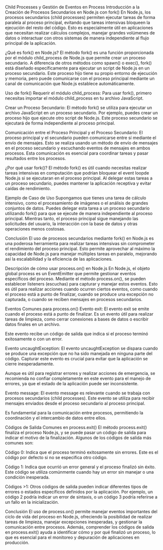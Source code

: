 Child Processes y Gestión de Eventos en Process
Introducción a la Creación de Procesos Secundarios en Node.js con fork()
En Node.js, los procesos secundarios (child processes) permiten ejecutar tareas de forma paralela al proceso principal, evitando que tareas intensivas bloqueen la ejecución del resto del código. Esto es especialmente útil en aplicaciones que necesitan realizar cálculos complejos, manejar grandes volúmenes de datos o interactuar con otros sistemas de manera independiente al flujo principal de la aplicación.

¿Qué es fork() en Node.js?
El método fork() es una función proporcionada por el módulo child_process de Node.js que permite crear un proceso secundario. A diferencia de otros métodos como spawn() o exec(), fork() está diseñado específicamente para ejecutar un script de Node.js en un proceso secundario. Este proceso hijo tiene su propio entorno de ejecución y memoria, pero puede comunicarse con el proceso principal mediante un canal de comunicación que Node.js establece automáticamente.

Uso de fork()
Requerir el módulo child_process: Para usar fork(), primero necesitas importar el módulo child_process en tu archivo JavaScript.

Crear un Proceso Secundario: El método fork() se utiliza para ejecutar un archivo JavaScript en un proceso secundario. Por ejemplo, puedes crear un proceso hijo que ejecute otro script de Node.js. Este proceso secundario se ejecutará de forma independiente al proceso principal.

Comunicación entre el Proceso Principal y el Proceso Secundario: El proceso principal y el secundario pueden comunicarse entre sí mediante el envío de mensajes. Esto se realiza usando un método de envío de mensajes en el proceso secundario y escuchando eventos de mensajes en ambos procesos. Esta comunicación es esencial para coordinar tareas y pasar resultados entre los procesos.

¿Por qué usar fork()?
El método fork() es útil cuando necesitas realizar tareas intensivas en computación que podrían bloquear el event loopde Node.js si se ejecutaran en el proceso principal. Al delegar estas tareas a un proceso secundario, puedes mantener la aplicación receptiva y evitar caídas de rendimiento.

Ejemplo de Caso de Uso
Supongamos que tienes una tarea de cálculo intensivo, como el procesamiento de imágenes o el análisis de grandes conjuntos de datos. Puedes delegar esta tarea a un proceso secundario utilizando fork() para que se ejecute de manera independiente al proceso principal. Mientras tanto, el proceso principal sigue manejando las solicitudes del usuario, la interacción con la base de datos y otras operaciones menos costosas.

Conclusión
El uso de procesos secundarios mediante fork() en Node.js es una poderosa herramienta para realizar tareas intensivas sin comprometer el rendimiento del proceso principal. Esto permite aprovechar al máximo la capacidad de Node.js para manejar múltiples tareas en paralelo, mejorando así la escalabilidad y la eficiencia de las aplicaciones.

Descripción de cómo usar process.on() en Node.js
En Node.js, el objeto global process es un EventEmitter que permite gestionar eventos específicos del proceso. Mediante el método process.on(), se pueden establecer listeners (escuchas) para capturar y manejar estos eventos. Esto es útil para realizar acciones cuando ocurren ciertos eventos, como cuando el proceso está a punto de finalizar, cuando se produce una excepción no capturada, o cuando se reciben mensajes en procesos secundarios.

Eventos Comunes para process.on()
Evento exit:
El evento exit se emite cuando el proceso está a punto de finalizar. Es un evento útil para realizar tareas de limpieza, como cerrar conexiones a bases de datos o escribir datos finales en un archivo.

Este evento recibe un código de salida que indica si el proceso terminó exitosamente o con un error.


Evento uncaughtException:
El evento uncaughtException se dispara cuando se produce una excepción que no ha sido manejada en ninguna parte del código. Capturar este evento es crucial para evitar que la aplicación se cierre inesperadamente.

Aunque es útil para registrar errores y realizar acciones de emergencia, se recomienda no confiar completamente en este evento para el manejo de errores, ya que el estado de la aplicación puede ser inconsistente.


Evento message:
El evento message es relevante cuando se trabaja con procesos secundarios (child processes). Este evento se utiliza para recibir mensajes enviados desde el proceso secundario al proceso principal.

Es fundamental para la comunicación entre procesos, permitiendo la coordinación y el intercambio de datos entre ellos.


Códigos de Salida Comunes en process.exit()
El método process.exit() finaliza el proceso Node.js, y se puede pasar un código de salida para indicar el motivo de la finalización. Algunos de los códigos de salida más comunes son:

Código 0:
Indica que el proceso terminó exitosamente sin errores. Este es el código por defecto si no se especifica otro código.


Código 1:
Indica que ocurrió un error general y el proceso finalizó sin éxito. Este código se utiliza comúnmente cuando hay un error sin manejar o una condición inesperada.


Códigos >1:
Otros códigos de salida pueden indicar diferentes tipos de errores o estados específicos definidos por la aplicación. Por ejemplo, un código 2 podría indicar un error de sintaxis, o un código 3 podría referirse a un fallo en la inicialización.


Conclusión
El uso de process.on() permite manejar eventos importantes del ciclo de vida del proceso en Node.js, ofreciendo la posibilidad de realizar tareas de limpieza, manejar excepciones inesperadas, y gestionar la comunicación entre procesos. Además, comprender los códigos de salida en process.exit() ayuda a identificar cómo y por qué finalizó un proceso, lo que es esencial para el monitoreo y depuración de aplicaciones en producción.